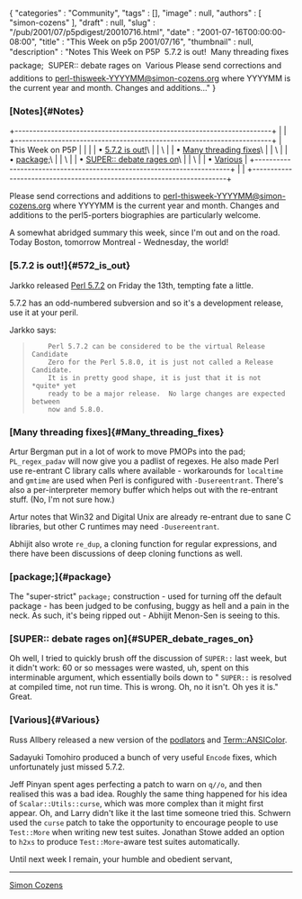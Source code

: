 {
   "categories" : "Community",
   "tags" : [],
   "image" : null,
   "authors" : [
      "simon-cozens"
   ],
   "draft" : null,
   "slug" : "/pub/2001/07/p5pdigest/20010716.html",
   "date" : "2001-07-16T00:00:00-08:00",
   "title" : "This Week on p5p 2001/07/16",
   "thumbnail" : null,
   "description" : "Notes This Week on P5P  5.7.2 is out!  Many threading fixes  package;  SUPER:: debate rages on  Various Please send corrections and additions to perl-thisweek-YYYYMM@simon-cozens.org where YYYYMM is the current year and month. Changes and additions..."
}





### [Notes]{#Notes}

+-----------------------------------------------------------------------+
|                                                                       |
+-----------------------------------------------------------------------+
| This Week on P5P                                                      |
|                                                                       |
| • [5.7.2 is out!](#572_is_out)\                                       |
| \                                                                     |
| • [Many threading fixes](#Many_threading_fixes)\                      |
| \                                                                     |
| • [package;](#package)\                                               |
| \                                                                     |
| • [SUPER:: debate rages on](#SUPER_debate_rages_on)\                  |
| \                                                                     |
| • [Various](#Various)                                                 |
+-----------------------------------------------------------------------+
|                                                                       |
+-----------------------------------------------------------------------+

Please send corrections and additions to
perl-thisweek-YYYYMM@simon-cozens.org where YYYYMM is the current year
and month. Changes and additions to the perl5-porters biographies are
particularly welcome.

A somewhat abridged summary this week, since I'm out and on the road.
Today Boston, tomorrow Montreal - Wednesday, the world!

### [5.7.2 is out!]{#572_is_out}

Jarkko released [Perl 5.7.2](http://www.cpan.org/src/perl-5.7.2.tar.gz)
on Friday the 13th, tempting fate a little.

5.7.2 has an odd-numbered subversion and so it's a development release,
use it at your peril.

Jarkko says:

>         Perl 5.7.2 can be considered to be the virtual Release Candidate
>         Zero for the Perl 5.8.0, it is just not called a Release Candidate.
>         It is in pretty good shape, it is just that it is not *quite* yet
>         ready to be a major release.  No large changes are expected between
>         now and 5.8.0.

### [Many threading fixes]{#Many_threading_fixes}

Artur Bergman put in a lot of work to move PMOPs into the pad;
`PL_regex_padav` will now give you a padlist of regexes. He also made
Perl use re-entrant C library calls where available - workarounds for
`localtime` and `gmtime` are used when Perl is configured with
`-Dusereentrant`. There's also a per-interpreter memory buffer which
helps out with the re-entrant stuff. (No, I'm not sure how.)

Artur notes that Win32 and Digital Unix are already re-entrant due to
sane C libraries, but other C runtimes may need `-Dusereentrant`.

Abhijit also wrote `re_dup`, a cloning function for regular expressions,
and there have been discussions of deep cloning functions as well.

### [package;]{#package}

The "super-strict" `package;` construction - used for turning off the
default package - has been judged to be confusing, buggy as hell and a
pain in the neck. As such, it's being ripped out - Abhijit Menon-Sen is
seeing to this.

### [SUPER:: debate rages on]{#SUPER_debate_rages_on}

Oh well, I tried to quickly brush off the discussion of `SUPER::` last
week, but it didn't work: 60 or so messages were wasted, uh, spent on
this interminable argument, which essentially boils down to " `SUPER::`
is resolved at compiled time, not run time. This is wrong. Oh, no it
isn't. Oh yes it is." Great.

### [Various]{#Various}

Russ Allbery released a new version of the
[podlators](http://search.cpan.org/search?mode=dist&query=podlators) and
[Term::ANSIColor](http://search.cpan.org/search?mode=module&query=Term::ANSIColor).

Sadayuki Tomohiro produced a bunch of very useful `Encode` fixes, which
unfortunately just missed 5.7.2.

Jeff Pinyan spent ages perfecting a patch to warn on `q//o`, and then
realised this was a bad idea. Roughly the same thing happened for his
idea of `Scalar::Utils::curse`, which was more complex than it might
first appear. Oh, and Larry didn't like it the last time someone tried
this. Schwern used the `curse` patch to take the opportunity to
encourage people to use `Test::More` when writing new test suites.
Jonathan Stowe added an option to `h2xs` to produce `Test::More`-aware
test suites automatically.

Until next week I remain, your humble and obedient servant,

------------------------------------------------------------------------

[Simon Cozens](mailto:simon@brecon.co.uk)


